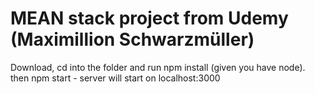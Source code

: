 # MEAN stack project from Udemy (Maximillion Schwarzmüller)

Download, cd into the folder and run npm install (given you have node). then npm start - server will start on localhost:3000
